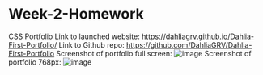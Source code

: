 # Week-2-Homework
CSS Portfolio
Link to launched website:
https://dahliagrv.github.io/Dahlia-First-Portfolio/
Link to Github repo:
https://github.com/DahliaGRV/Dahlia-First-Portfolio
Screenshot of portfolio full screen:
![image](https://user-images.githubusercontent.com/98775943/160301293-228af2c2-c5de-414b-bcef-1dbf82459689.png)
Screenshot of portfolio 768px:
![image](https://user-images.githubusercontent.com/98775943/160301344-cc4bdaf4-e5f8-4c70-ac51-2f58c618ddc6.png)
